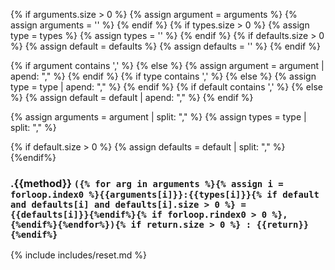 
{% if arguments.size > 0 %}
  {% assign argument = arguments %}
  {% assign arguments = '' %}
{% endif %}
{% if types.size > 0 %}
  {% assign type = types %}
  {% assign types = '' %}
{% endif %}
{% if defaults.size > 0 %}
  {% assign default = defaults %}
  {% assign defaults = '' %}
{% endif %}

{% if argument contains ',' %} {% else %}
  {% assign argument = argument | apend: "," %}
{% endif %}
{% if type contains ',' %} {% else %}
  {% assign type = type | apend: "," %}
{% endif %}
{% if default contains ',' %} {% else %}
  {% assign default = default | apend: "," %}
{% endif %}


{% assign arguments = argument | split: "," %}
{% assign types = type | split: "," %}

{% if default.size > 0 %}
{% assign defaults = default | split: "," %}
{%endif%}


### .{{method}} `({% for arg in arguments %}{% assign i = forloop.index0 %}{{arguments[i]}}:{{types[i]}}{% if default and defaults[i] and defaults[i].size > 0 %} = {{defaults[i]}}{%endif%}{% if forloop.rindex0 > 0 %}, {%endif%}{%endfor%}){% if return.size > 0 %} : {{return}}{%endif%}`


{% include includes/reset.md %}